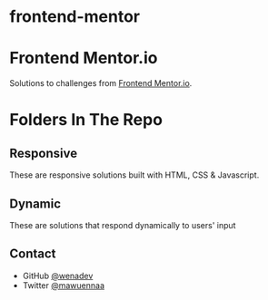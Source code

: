 # frontend-mentor

<h1>Frontend Mentor.io</h1>

<div>
   Solutions to challenges from  <a href="https://www.frontendmentor.io/challenges" target="_blank">Frontend Mentor.io</a>.
</div>

<h1>Folders In The Repo</h1>

## Responsive

These are responsive solutions built with HTML, CSS & Javascript. 

## Dynamic

These are solutions that respond dynamically to users' input 

## Contact
- GitHub [@wenadev](https://github.com/wenadev)
- Twitter [@mawuennaa](https://twitter.com/mawuennaa)
